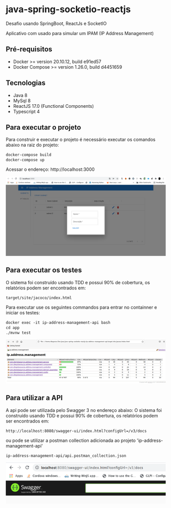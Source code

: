 # java-spring-socketio-reactjs

Desafio usando SpringBoot, ReactJs e SocketIO

Aplicativo com usado para simular um IPAM (IP Address Management)

## Pré-requisitos

* Docker >= version 20.10.12, build e91ed57
* Docker Compose >= version 1.26.0, build d4451659

## Tecnologias

* Java 8
* MySql 8
* ReactJS 17.0 (Functional Components)
* Typescript 4

## Para executar o projeto
Para construir e executar o projeto é necessário executar os comandos abaixo na raiz do projeto:
```
docker-compose build
docker-compose up
```
Acessar o endereço: http://localhost:3000

![vnc](https://github.com/diegobassay/java-spring-socketio-reactjs/blob/main/screenshots/screenshot1.png)


## Para executar os testes
O sistema foi construído usando TDD e possui 90% de cobertura, os relatórios podem ser encontrados em:
```
target/site/jacoco/index.html
```
Para executar use os seguintes commandos para entrar no containner e iniciar os testes:
```
docker exec -it ip-address-management-api bash
cd app
./mvnw test
```

![vnc](https://github.com/diegobassay/java-spring-socketio-reactjs/blob/main/screenshots/screenshot2.png)


## Para utilizar a API
A api pode ser utilizada pelo Swagger 3 no endereço abaixo:
O sistema foi construído usando TDD e possui 90% de cobertura, os relatórios podem ser encontrados em:
```
http://localhost:8080/swagger-ui/index.html?configUrl=/v3/docs
```

ou pode se utilizar a postman collection adicionada ao projeto 'ip-address-management-api'

```
ip-address-management-api/api.postman_collection.json
```

![vnc](https://github.com/diegobassay/java-spring-socketio-reactjs/blob/main/screenshots/screenshot3.png)


